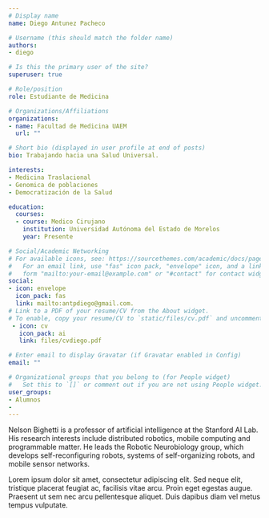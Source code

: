 ```yaml
---
# Display name
name: Diego Antunez Pacheco

# Username (this should match the folder name)
authors:
- diego

# Is this the primary user of the site?
superuser: true

# Role/position
role: Estudiante de Medicina 

# Organizations/Affiliations
organizations:
- name: Facultad de Medicina UAEM
  url: ""

# Short bio (displayed in user profile at end of posts)
bio: Trabajando hacia una Salud Universal.

interests:
- Medicina Traslacional
- Genomica de poblaciones
- Democratización de la Salud

education:
  courses:
  - course: Medico Cirujano
    institution: Universidad Autónoma del Estado de Morelos
    year: Presente

# Social/Academic Networking
# For available icons, see: https://sourcethemes.com/academic/docs/page-builder/#icons
#   For an email link, use "fas" icon pack, "envelope" icon, and a link in the
#   form "mailto:your-email@example.com" or "#contact" for contact widget.
social:
- icon: envelope
  icon_pack: fas
  link: mailto:antpdiego@gmail.com.
# Link to a PDF of your resume/CV from the About widget.
# To enable, copy your resume/CV to `static/files/cv.pdf` and uncomment the lines below.
 - icon: cv
   icon_pack: ai
   link: files/cvdiego.pdf

# Enter email to display Gravatar (if Gravatar enabled in Config)
email: ""

# Organizational groups that you belong to (for People widget)
#   Set this to `[]` or comment out if you are not using People widget.
user_groups:
- Alumnos
- 
---
```


Nelson Bighetti is a professor of artificial intelligence at the Stanford AI Lab. His research interests include distributed robotics, mobile computing and programmable matter. He leads the Robotic Neurobiology group, which develops self-reconfiguring robots, systems of self-organizing robots, and mobile sensor networks.

Lorem ipsum dolor sit amet, consectetur adipiscing elit. Sed neque elit, tristique placerat feugiat ac, facilisis vitae arcu. Proin eget egestas augue. Praesent ut sem nec arcu pellentesque aliquet. Duis dapibus diam vel metus tempus vulputate.
